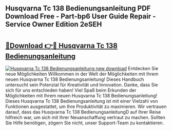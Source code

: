 ## Husqvarna Tc 138 Bedienungsanleitung PDF Download Free - Part-bp6 User Guide Repair - Service Owner Edition 2eSEH

# <h2><a href="http://df2cc7.blite.top/?on=Husqvarna+Tc+138+Bedienungsanleitung">🔗Download 👉🔴 Husqvarna Tc 138 Bedienungsanleitung</a></h2>

[![Husqvarna Tc 138 Bedienungsanleitung new download](https://i.imgur.com/lujVjoI.png)](http://df2cc7.blite.top/?on=Husqvarna+Tc+138+Bedienungsanleitung)
Entdecken Sie neue Möglichkeiten Willkommen in der Welt der Möglichkeiten mit Ihrem neuen Husqvarna Tc 138 Bedienungsanleitung! Dieses Handbuch untersucht sein Potenzial für Kreativität und Innovation. Danke, dass Sie sich für uns entschieden haben! Viel Spaß beim Erkunden der Möglichkeiten mit Ihrem neuen Husqvarna Tc 138 Bedienungsanleitung! Dieses Husqvarna Tc 138 Bedienungsanleitung ist mit einer Vielzahl von Funktionen ausgestattet, um Ihre Produktivität zu maximieren. Wir vertrauen darauf, dass das Husqvarna Tc 138 BedienungsanleitungD auf Ihrer Reise hilfreich war, um sich mit Ihrer Neuanschaffung vertraut zu machen. Sollten Sie Hilfe benötigen, zögern Sie nicht, unser Support-Team zu kontaktieren.
